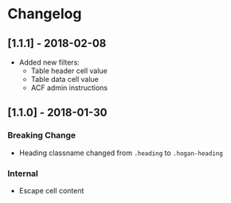 # Changelog

## [1.1.1] - 2018-02-08
* Added new filters:
    * Table header cell value
    * Table data cell value
    * ACF admin instructions 

## [1.1.0] - 2018-01-30
### Breaking Change
* Heading classname changed from `.heading` to `.hogan-heading`

### Internal
* Escape cell content

